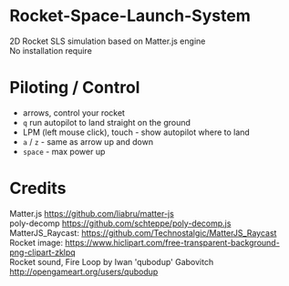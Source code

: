 # Rocket-Space-Launch-System
2D Rocket SLS simulation based on Matter.js engine  
No installation require  
# Piloting / Control
- arrows, control your rocket
- `q` run autopilot to land straight on the ground
- LPM (left mouse click), touch - show autopilot where to land
- `a` / `z` - same as arrow up and down
- `space` - max power up
# Credits
Matter.js https://github.com/liabru/matter-js  
poly-decomp https://github.com/schteppe/poly-decomp.js  
MatterJS_Raycast: https://github.com/Technostalgic/MatterJS_Raycast  
Rocket image: https://www.hiclipart.com/free-transparent-background-png-clipart-zklpq  
Rocket sound, Fire Loop by Iwan 'qubodup' Gabovitch http://opengameart.org/users/qubodup